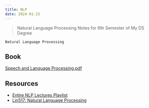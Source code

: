 ```yaml
---
title: NLP
date: 2024-01-23
---
```

> Natural Language Processing Notes for 6th Semester of My DS Degree

`Natural Language Processing`
## Book

[Speech and Language Processing.pdf](../_old-attachments/speech-and-language-processing.pdf)
## Resources

- [Entire NLP Lectures Playlist](https://www.youtube.com/playlist?list=PLfng5rv4gTmqfLtZcK85wDXDTOgZn0132)
- [Lin517: Natural Language Processing](https://jofrhwld.github.io/teaching/courses/2022_lin517)
